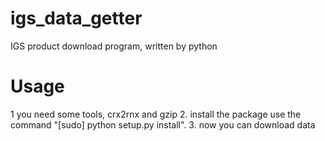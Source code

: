 # igs_data_getter
IGS product download program, written by python

# Usage
1  you need some tools, crx2rnx and gzip
2. install the package use the command "[sudo] python setup.py install". 
3. now you can download data

